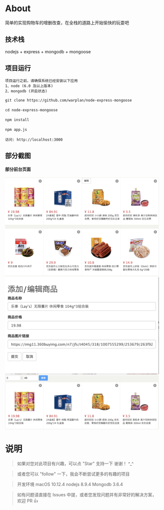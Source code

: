 # About

简单的实现购物车的增删改查，在全栈的道路上开始愉快的玩耍吧

## 技术栈

nodejs + express + mongodb + mongoose


## 项目运行

```
项目运行之前，请确保系统已经安装以下应用
1、node (6.0 及以上版本)
2、mongodb (开启状态)
```

```
git clone https://github.com/warplan/node-express-mongoose  

cd node-express-mongoose

npm install

npm app.js

访问: http://localhost:3000

```


## 部分截图

#### 部分前台页面

<img src="https://github.com/warplan/node-express-mongoose/blob/master/public/images/1.jpg"/> 
<img src="https://github.com/warplan/node-express-mongoose/blob/master/public/images/2.jpg"/>
<img src="https://github.com/warplan/node-express-mongoose/blob/master/public/images/3.jpg"/>

# 说明

>  如果对您对此项目有兴趣，可以点 "Star" 支持一下 谢谢！ ^_^

>  或者您可以 "follow" 一下，我会不断尝试更多的有趣的项目

>  开发环境 macOS 10.12.4  nodejs 8.9.4  Mongodb 3.6.4

>  如有问题请直接在 Issues 中提，或者您发现问题并有非常好的解决方案，欢迎 PR 👍
